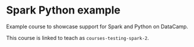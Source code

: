 # Spark Python example

Example course to showcase support for Spark and Python on DataCamp.

This course is linked to teach as `courses-testing-spark-2`.
